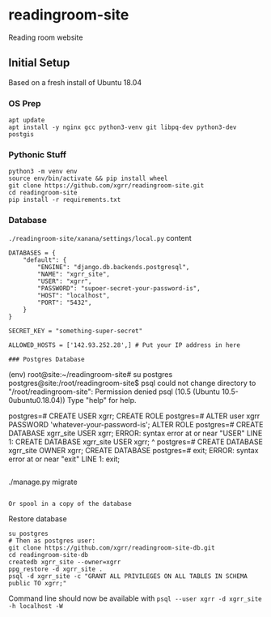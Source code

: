 # readingroom-site
Reading room website

## Initial Setup

Based on a fresh install of Ubuntu 18.04

### OS Prep

```
apt update
apt install -y nginx gcc python3-venv git libpq-dev python3-dev postgis
```

### Pythonic Stuff
```
python3 -m venv env
source env/bin/activate && pip install wheel
git clone https://github.com/xgrr/readingroom-site.git
cd readingroom-site
pip install -r requirements.txt
```
### Database

`./readingroom-site/xanana/settings/local.py` content
```
DATABASES = {
    "default": {
        "ENGINE": "django.db.backends.postgresql",
        "NAME": "xgrr_site",
        "USER": "xgrr",
        "PASSWORD": "supoer-secret-your-password-is",
        "HOST": "localhost",
        "PORT": "5432",
    }
}

SECRET_KEY = "something-super-secret"

ALLOWED_HOSTS = ['142.93.252.28',] # Put your IP address in here

### Postgres Database
```
(env) root@site:~/readingroom-site# su postgres
postgres@site:/root/readingroom-site$ psql
could not change directory to "/root/readingroom-site": Permission denied
psql (10.5 (Ubuntu 10.5-0ubuntu0.18.04))
Type "help" for help.

postgres=# CREATE USER xgrr;
CREATE ROLE
postgres=# ALTER user xgrr PASSWORD 'whatever-your-password-is';
ALTER ROLE
postgres=# CREATE DATABASE xgrr_site USER xgrr;
ERROR:  syntax error at or near "USER"
LINE 1: CREATE DATABASE xgrr_site USER xgrr;
                                  ^
postgres=# CREATE DATABASE xgrr_site OWNER xgrr;
CREATE DATABASE
postgres=# exit;
ERROR:  syntax error at or near "exit"
LINE 1: exit;
```

```
./manage.py migrate
```

Or spool in a copy of the database

```

Restore database
```
su postgres
# Then as postgres user:
git clone https://github.com/xgrr/readingroom-site-db.git
cd readingroom-site-db
createdb xgrr_site --owner=xgrr
ppg_restore -d xgrr_site .
psql -d xgrr_site -c "GRANT ALL PRIVILEGES ON ALL TABLES IN SCHEMA public TO xgrr;"
```

Command line should now be available with `psql --user xgrr -d xgrr_site -h localhost -W`


